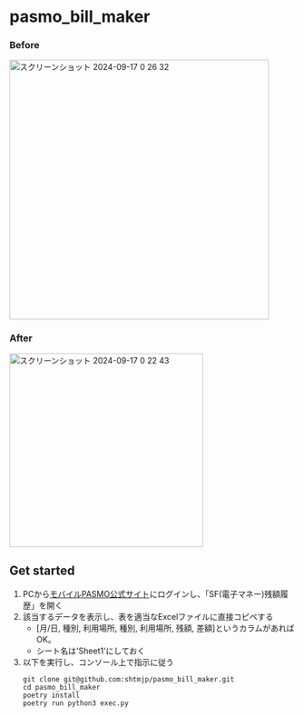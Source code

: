 # pasmo_bill_maker
### Before
<img width="457" alt="スクリーンショット 2024-09-17 0 26 32" src="https://github.com/user-attachments/assets/4e1765d1-bd64-4a1c-8aad-010cb5204a38">

### After
<img width="341" alt="スクリーンショット 2024-09-17 0 22 43" src="https://github.com/user-attachments/assets/b0f52ecc-30bd-4a8b-9cfb-5f0d164cdc96">

## Get started
1. PCから[モバイルPASMO公式サイト](https://www.mobile.pasmo.jp)にログインし、「SF(電子マネー)残額履歴」を開く
2. 該当するデータを表示し、表を適当なExcelファイルに直接コピペする
   - \[月/日, 種別, 利用場所, 種別, 利用場所, 残額, 差額\]というカラムがあればOK。
   - シート名は'Sheet1'にしておく
3. 以下を実行し、コンソール上で指示に従う
   ```
   git clone git@github.com:shtmjp/pasmo_bill_maker.git
   cd pasmo_bill_maker
   poetry install
   poetry run python3 exec.py
   ```
